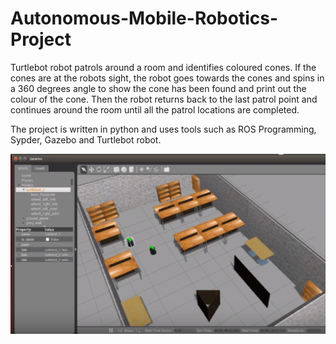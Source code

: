 # Autonomous-Mobile-Robotics-Project

Turtlebot robot patrols around a room and identifies coloured cones.
If the cones are at the robots sight, the robot goes towards the cones and spins in a 360 degrees angle to show the cone has been found and print out the colour of the cone. Then the robot returns back to the last patrol point and continues around the room until all the patrol locations are completed.

The project is written in python and uses tools such as ROS Programming, Sypder, Gazebo and Turtlebot robot.

![alt text](/Images/Github.PNG)
